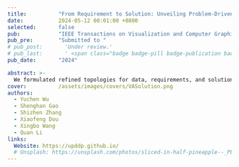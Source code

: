 ```yaml
---
title:          "From Requirement to Solution: Unveiling Problem-Driven Design Patterns in Visual Analytics"
date:           2024-05-12 00:01:00 +0800
selected:       false
pub:            "IEEE Transactions on Visualization and Computer Graphics (TVCG)"
pub_pre:        "Submitted to "
# pub_post:       'Under review.'
# pub_last:       ' <span class="badge badge-pill badge-publication badge-success">Spotlight</span>'
pub_date:       "2024"

abstract: >-
  We formulated refined topologies for data, requirements, and solutions. We propose conceptualizing the connections between requirements, data, and solutions through knowledge graphs and utilizing solution paths to encapsulate fundamental problem-solving knowledge in visual analytics research. Through the consolidation of solution paths into a graph and analyzing their interconnections, we discerned a subset of problem-driven design patterns that demonstrated the efficacy of our approach.
cover:          /assets/images/covers/VASolution.png
authors:
  - Yuchen Wu
  - Shenghan Gao
  - Shizhen Zhang
  - Xiaofeng Dou
  - Xingbo Wang
  - Quan Li
links:
  Website: https://upddp.github.io/
  # Unsplash: https://unsplash.com/photos/sliced-in-half-pineapple--_PLJZmHZzk
---
```

